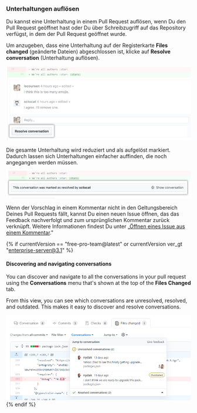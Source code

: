 ### Unterhaltungen auflösen

Du kannst eine Unterhaltung in einem Pull Request auflösen, wenn Du den Pull Request geöffnet hast oder Du über Schreibzugriff auf das Repository verfügst, in dem der Pull Request geöffnet wurde.

Um anzugeben, dass eine Unterhaltung auf der Registerkarte **Files changed** (geänderte Dateien) abgeschlossen ist, klicke auf **Resolve conversation** (Unterhaltung auflösen).

![Pull-Request-Unterhaltung mit Schaltfläche „Resolve conversation“ (Unterhaltung auflösen)](/assets/images/help/pull_requests/conversation-with-resolve-button.png)

Die gesamte Unterhaltung wird reduziert und als aufgelöst markiert. Dadurch lassen sich Unterhaltungen einfacher auffinden, die noch angegangen werden müssen.

![Aufgelöste Unterhaltung](/assets/images/help/pull_requests/resolved-conversation.png)

Wenn der Vorschlag in einem Kommentar nicht in den Geltungsbereich Deines Pull Requests fällt, kannst Du einen neuen Issue öffnen, das das Feedback nachverfolgt und zum ursprünglichen Kommentar zurück verknüpft. Weitere Informationen findest Du unter „[Öffnen eines Issue aus einem Kommentar](/github/managing-your-work-on-github/opening-an-issue-from-a-comment)."

{% if currentVersion == "free-pro-team@latest" or currentVersion ver_gt "enterprise-server@3.1" %}
#### Discovering and navigating conversations

You can discover and navigate to all the conversations in your pull request using the **Conversations** menu that's shown at the top of the **Files Changed** tab.

From this view, you can see which conversations are unresolved, resolved, and outdated. This makes it easy to discover and resolve conversations.

![Showing the conversations menu](/assets/images/help/pull_requests/conversations-menu.png)
{% endif %}
